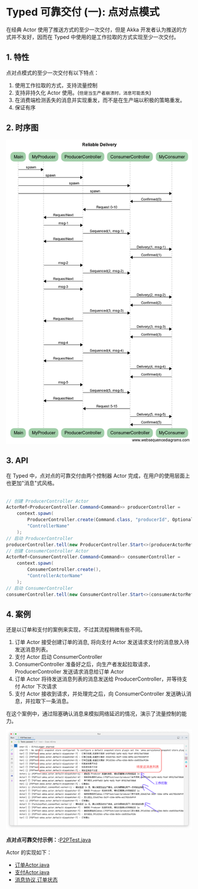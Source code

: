 # Typed 可靠交付 (一): 点对点模式

在经典 Actor 使用了推送方式的至少一次交付，但是 Akka 开发者认为推送的方式并不友好，因而在 Typed 中使用的是工作拉取的方式实现至少一次交付。

## 1. 特性

点对点模式的至少一次交付有以下特点：

1. 使用工作拉取的方式，支持流量控制
2. 支持非持久化 Actor 使用。(`但是当生产者崩溃时，消息可能丢失`)
3. 在消费端检测丢失的消息并实现重发，而不是在生产端以积极的策略重发。
4. 保证有序

## 2. 时序图

![typed-p2p.png](/img/typed-p2p.png)

## 3. API 

在 Typed 中，点对点的可靠交付由两个控制器 Actor 完成，在用户的使用层面上也更加"消息"式风格。

```java

// 创建 ProducerController Actor
ActorRef<ProducerController.Command<Command>> producerController =
    context.spawn(
        ProducerController.create(Command.class, "producerId", Optional.empty()),
        "ControllerName"
    );
// 启动 ProducerController
producerController.tell(new ProducerController.Start<>(producerActorRef));
// 创建 ConsumerController Actor
ActorRef<ConsumerController.Command<Command>> consumerController =
    context.spawn(
        ConsumerController.create(), 
        "ControllerActorName"
    );
// 启动 ConsumerController
consumerController.tell(new ConsumerController.Start<>(consumerActorRef));

```

## 4. 案例

还是以订单和支付的案例来实现，不过其流程稍微有些不同。

1. 订单 Actor 接受创建订单的消息, 将向支付 Actor 发送请求支付的消息放入待发送消息列表。
2. 支付 Actor 启动 ConsumerController
3. ConsumerController 准备好之后，向生产者发起拉取请求，ProducerController 发送请求消息给订单 Actor
4. 订单 Actor 将待发送消息列表的消息发送给 ProducerController，并等待支付 Actor 下次请求
5. 支付 Actor 接收到请求，并处理完之后，向 ConsumerController 发送确认消息，并拉取下一条消息。

在这个案例中，通过阻塞确认消息来模拟网络延迟的情况，演示了流量控制的能力。

![p2pTest.png](/img/p2pTest.png)

**点对点可靠交付示例：:**[P2PTest.java](/src/test/java/com/iquantex/phoenix/typedactor/guide/reliability/typed/P2PTest.java)

Actor 的实现如下：

- [订单Actor.java](/src/main/java/com/iquantex/phoenix/typedactor/guide/reliability/typed/p2p/OrderActor.java)
- [支付Actor.java](/src/main/java/com/iquantex/phoenix/typedactor/guide/reliability/typed/p2p/PaymentActor.java)
- [消息协议,订单状态](/src/main/java/com/iquantex/phoenix/typedactor/guide/reliability/protocol)